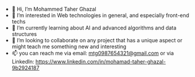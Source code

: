- 👋 Hi, I’m Mohammed Taher Ghazal
- 👀 I’m interested in Web technologies in general, and especially front-end techs
- 🌱 I’m currently learning about AI and advanced algorithms and data structures
- 💞️ I’m looking to collaborate on any project that has a unique aspect or might teach me something new and interesting
- 📫 you can reach me via
email: mtg0987654321@gmail.com or via
LinkedIn: https://www.linkedin.com/in/mohamad-taher-ghazal-9b2924187

<!---
MTG2000/MTG2000 is a ✨ special ✨ repository because its `README.md` (this file) appears on your GitHub profile.
You can click the Preview link to take a look at your changes.
--->
